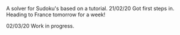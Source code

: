 A solver for Sudoku's based on a tutorial.
21/02/20 Got first steps in.
Heading to France tomorrow for a week!

02/03/20
Work in progress.
